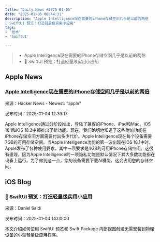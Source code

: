 ```yaml
---
title: "Daily News #2025-01-05"
date: "2025-01-05 08:44:31"
description: "Apple Intelligence现在需要的iPhone存储空间几乎是以前的两倍
🌟 SwiftUI 预览：打造轻量级实用小应用"
tags: 
- '技术'
- 'SwiftUI'

---
```


> - Apple Intelligence现在需要的iPhone存储空间几乎是以前的两倍
> - 🌟 SwiftUI 预览：打造轻量级实用小应用

## Apple News

### [Apple Intelligence现在需要的iPhone存储空间几乎是以前的两倍](https://9to5mac.com/2025/01/03/apple-intelligence-now-requires-almost-double-iphone-storage/)

来源：Hacker News - Newest: "apple"

发布时间：2025-01-04 12:39:17

Apple Intelligence通过分阶段推出，登陆了兼容的iPhone、iPad和Mac。iOS 18.1和iOS 18.2中都推出了新功能。现在，我们确切地知道了这些附加功能在iPhone存储空间方面需要付出多少代价。Apple Intelligence现在每个设备需要7GB的可用存储空间。当Apple Intelligence功能的第一波出现在iOS 18.1中时，Apple发布了各种使用要求。其中一项要求是4GB的可用iPhone存储空间。这很有道理，因为Apple Intelligence的一项隐私功能是默认情况下其大多数功能都在设备上运行。为了做到这一点，您的设备需要下载AI模型，这会占用您的存储空间。

## iOS Blog

### [🌟 SwiftUI 预览：打造轻量级实用小应用](https://danielsaidi.com/blog/2025/01/04/creating-tiny-utility-apps-with-swiftui-previews)

来源：Daniel Saidi

发布时间：2025-01-04 14:00:00

本文介绍如何使用 SwiftUI 预览和 Swift Package 内部视图创建无需安装到物理设备的小型轻量级应用程序。
